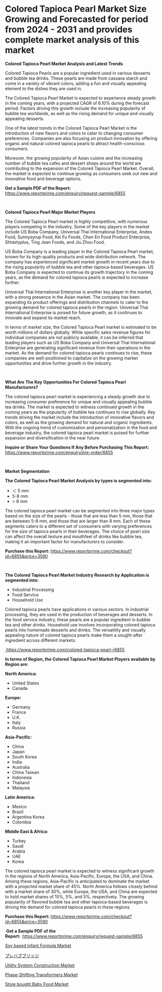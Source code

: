 <p><h1>Colored Tapioca Pearl Market Size Growing and Forecasted for period from 2024 - 2031 and provides complete market analysis of this market</h1></p><p><strong>Colored Tapioca Pearl Market Analysis and Latest Trends</strong></p>
<p><p>Colored Tapioca Pearls are a popular ingredient used in various desserts and bubble tea drinks. These pearls are made from cassava starch and come in a variety of vibrant colors, adding a fun and visually appealing element to the dishes they are used in.</p><p>The Colored Tapioca Pearl Market is expected to experience steady growth in the coming years, with a projected CAGR of 6.10% during the forecast period. Factors driving this growth include the increasing popularity of bubble tea worldwide, as well as the rising demand for unique and visually appealing desserts.</p><p>One of the latest trends in the Colored Tapioca Pearl Market is the introduction of new flavors and colors to cater to changing consumer preferences. Companies are also focusing on product innovation by offering organic and natural colored tapioca pearls to attract health-conscious consumers.</p><p>Moreover, the growing popularity of Asian cuisine and the increasing number of bubble tea cafes and dessert shops around the world are contributing to the expansion of the Colored Tapioca Pearl Market. Overall, the market is expected to continue growing as consumers seek out new and innovative food and beverage options.</p></p>
<p><strong>Get a Sample PDF of the Report:&nbsp;</strong> <a href="https://www.reportprime.com/enquiry/request-sample/6855">https://www.reportprime.com/enquiry/request-sample/6855</a></p>
<p>&nbsp;</p>
<p><strong>Colored Tapioca Pearl Major Market Players</strong></p>
<p><p>The Colored Tapioca Pearl market is highly competitive, with numerous players competing in the industry. Some of the key players in the market include US Boba Company, Universal Thai International Enterprise, Andes Food, Sunnysyrup Food, Kei Fu Foods, Chen En Food Product Enterprise, Shtastyplus, Ting Jean Foods, and Jiu Zhou Food.</p><p>US Boba Company is a leading player in the Colored Tapioca Pearl market, known for its high-quality products and wide distribution network. The company has experienced significant market growth in recent years due to the rising popularity of bubble tea and other tapioca-based beverages. US Boba Company is expected to continue its growth trajectory in the coming years, as the demand for colored tapioca pearls is expected to increase further.</p><p>Universal Thai International Enterprise is another key player in the market, with a strong presence in the Asian market. The company has been expanding its product offerings and distribution channels to cater to the growing demand for colored tapioca pearls in the region. Universal Thai International Enterprise is poised for future growth, as it continues to innovate and expand its market reach.</p><p>In terms of market size, the Colored Tapioca Pearl market is estimated to be worth millions of dollars globally. While specific sales revenue figures for individual companies are not publicly available, it can be inferred that leading players such as US Boba Company and Universal Thai International Enterprise are generating significant revenue from their operations in the market. As the demand for colored tapioca pearls continues to rise, these companies are well-positioned to capitalize on the growing market opportunities and drive further growth in the industry.</p></p>
<p>&nbsp;</p>
<p><strong>What Are The Key Opportunities For Colored Tapioca Pearl Manufacturers?</strong></p>
<p><p>The colored tapioca pearl market is experiencing a steady growth due to increasing consumer preference for unique and visually appealing bubble tea drinks. The market is expected to witness continued growth in the coming years as the popularity of bubble tea continues to rise globally. Key trends driving the market include the introduction of innovative flavors and colors, as well as the growing demand for natural and organic ingredients. With the ongoing trend of customization and personalization in the food and beverage industry, the colored tapioca pearl market is poised for further expansion and diversification in the near future.</p></p>
<p><strong>Inquire or Share Your Questions If Any Before Purchasing This Report:</strong> <a href="https://www.reportprime.com/enquiry/pre-order/6855">https://www.reportprime.com/enquiry/pre-order/6855</a></p>
<p>&nbsp;</p>
<p><strong>Market Segmentation</strong></p>
<p><strong>The Colored Tapioca Pearl Market Analysis by types is segmented into:</strong></p>
<p><ul><li>＜ 5 mm</li><li>5-8 mm</li><li>> 8 mm</li></ul></p>
<p><p>The colored tapioca pearl market can be segmented into three major types based on the size of the pearls - those that are less than 5 mm, those that are between 5-8 mm, and those that are larger than 8 mm. Each of these segments caters to a different set of consumers with varying preferences for the size of tapioca pearls in their beverages. The choice of pearl size can affect the overall texture and mouthfeel of drinks like bubble tea, making it an important factor for manufacturers to consider.</p></p>
<p><strong>Purchase this Report:&nbsp;</strong><a href="https://www.reportprime.com/checkout?id=6855&price=3590">https://www.reportprime.com/checkout?id=6855&price=3590</a></p>
<p>&nbsp;</p>
<p><strong>The Colored Tapioca Pearl Market Industry Research by Application is segmented into:</strong></p>
<p><ul><li>Industrial Processing</li><li>Food Service</li><li>Household Use</li></ul></p>
<p><p>Colored tapioca pearls have applications in various sectors. In industrial processing, they are used in the production of beverages and desserts. In the food service industry, these pearls are a popular ingredient in bubble tea and other drinks. Household use involves incorporating colored tapioca pearls into homemade desserts and drinks. The versatility and visually appealing nature of colored tapioca pearls make them a sought-after ingredient across different markets.</p></p>
<p><a href="https://www.reportprime.com/colored-tapioca-pearl-r6855">&nbsp;https://www.reportprime.com/colored-tapioca-pearl-r6855</a></p>
<p><strong>In terms of Region, the Colored Tapioca Pearl Market Players available by Region are:</strong></p>
<p>
    <p> <strong> North America: </strong>
        <ul>
            <li>United States</li>
            <li>Canada</li>
        </ul>
        </p> 
    <p> <strong> Europe: </strong>
        <ul>
            <li>Germany</li>
            <li>France</li>
            <li>U.K.</li>
            <li>Italy</li>
            <li>Russia</li>
        </ul>
        </p> 
    <p> <strong> Asia-Pacific: </strong>
        <ul>
            <li>China</li>
            <li>Japan</li>
            <li>South Korea</li>
            <li>India</li>
            <li>Australia</li>
            <li>China Taiwan</li>
            <li>Indonesia</li>
            <li>Thailand</li>
            <li>Malaysia</li>
        </ul>
        </p> 
    <p> <strong> Latin America: </strong>
        <ul>
            <li>Mexico</li>
            <li>Brazil</li>
            <li>Argentina Korea</li>
            <li>Colombia</li>
        </ul>
        </p> 
    <p> <strong> Middle East & Africa: </strong>
        <ul>
            <li>Turkey</li>
            <li>Saudi</li>
            <li>Arabia</li>
            <li>UAE</li>
            <li>Korea</li>
        </ul>
    </p>
    </p>
<p><p>The colored tapioca pearl market is expected to witness significant growth in the regions of North America, Asia-Pacific, Europe, the USA, and China. Among these regions, Asia-Pacific is anticipated to dominate the market with a projected market share of 45%. North America follows closely behind with a market share of 30%, while Europe, the USA, and China are expected to hold market shares of 15%, 5%, and 5%, respectively. The growing popularity of flavored bubble tea and other tapioca-based beverages is driving the demand for colored tapioca pearls in these regions.</p></p>
<p><strong>Purchase this Report: </strong><a href="https://www.reportprime.com/checkout?id=6855&price=3590">https://www.reportprime.com/checkout?id=6855&price=3590</a></p>
<p>&nbsp;<strong>Get a Sample PDF of the Report:&nbsp;&nbsp;</strong><a href="https://www.reportprime.com/enquiry/request-sample/6855">https://www.reportprime.com/enquiry/request-sample/6855</a></p>
<p><strong></strong></p>
<p><p><a href="https://github.com/provorikovar/Market-Research-Report-List-5/blob/main/soy-based-infant-formula-market.md">Soy based Infant Formula Market</a></p><p><a href="https://medium.com/@frankfurter35566/%E3%83%97%E3%83%AC%E3%83%8F%E3%83%96%E3%83%AA%E3%82%B1%E3%83%BC%E3%83%88%E6%A9%8B%E5%B8%82%E5%A0%B4%E3%81%AE%E8%A6%8F%E6%A8%A1%E3%81%AF%E5%B9%B4%E7%8E%875-3-%E3%81%A7%E6%88%90%E9%95%B7%E3%81%97%E3%81%A6%E3%81%8A%E3%82%8A-%E3%81%93%E3%81%AE%E3%83%AC%E3%83%9D%E3%83%BC%E3%83%88%E3%81%AF%E3%82%BF%E3%82%A4%E3%83%97-%E3%82%A2%E3%83%97%E3%83%AA%E3%82%B1%E3%83%BC%E3%82%B7%E3%83%A7%E3%83%B3-%E6%88%90%E9%95%B7-%E3%81%8A%E3%82%88%E3%81%B32024%E5%B9%B4%E3%81%8B%E3%82%892031%E5%B9%B4%E3%81%BE%E3%81%A7%E3%81%AE%E4%BA%88%E6%B8%AC%E3%81%AB%E3%82%88%E3%82%8B%E5%88%86%E6%9E%90%E3%82%92%E3%82%AB%E3%83%90%E3%83%BC%E3%81%97%E3%81%A6%E3%81%84%E3%81%BE%E3%81%99-b540edfa4de3">プレハブブリッジ</a></p><p><a href="https://issuu.com/reportprime-2/docs/utility-system-construction-market-size-2030.pptx">Utility System Construction Market</a></p><p><a href="https://www.linkedin.com/pulse/global-phase-shifting-transformers-market-size-expected-experience-zof3e">Phase-Shifting Transformers Market</a></p><p><a href="https://github.com/CliffMedina6/Market-Research-Report-List-5/blob/main/store-bought-baby-food-market.md">Store bought Baby Food Market</a></p></p>